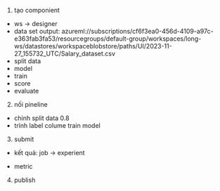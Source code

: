 1. tạo componient 
- ws -> designer
- data set output: azureml://subscriptions/cf6f3ea0-456d-4109-a97c-e363fab3fa53/resourcegroups/default-group/workspaces/long-ws/datastores/workspaceblobstore/paths/UI/2023-11-27_155732_UTC/Salary_dataset.csv
- split data
- model 
- train
- score
- evaluate

2. nối pineline 
- chỉnh split data 0.8
- trỉnh label colume train model 
[](./asset/pineline.png)

3. submit

[](./asset/submit.png)

- kết quả: job -> experient

[](./asset/ketqua.png)

- metric 
[](./asset/metric.png)

4. publish

